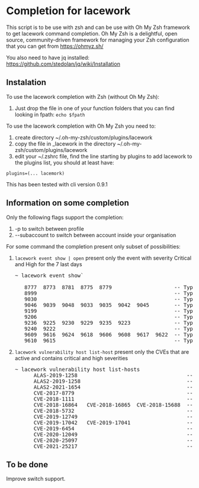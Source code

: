 # Completion for lacework
This script is to be use with zsh and can be use with Oh My Zsh framework to get lacework command completion.
Oh My Zsh is a delightful, open source, community-driven framework for managing your Zsh configuration that you can get from https://ohmyz.sh/

 
You also need to have jq installed: https://github.com/stedolan/jq/wiki/Installation

## Instalation
To use the lacework completion with Zsh (without Oh My Zsh):
  1. Just drop the file in one of your function folders that you can find looking in fpath: `echo $fpath`

To use the lacework completion with Oh My Zsh you need to:
  1. create directory ~/.oh-my-zsh/custom/plugins/lacework
  2. copy the file in _lacework in the directory ~/.oh-my-zsh/custom/plugins/lacework
  3. edit your ~/.zshrc file, find the line starting by plugins to add lacework to the plugins list, you should at least have: 

    plugins=(... lacemork)
 
This has been tested with cli version 0.9.1

## Information on some completion
Only the following flags support the completion:
  1. -p to switch between profile
  2. --subaccount to switch between account inside your organisation

For some command the completion present only subset of possibilities:
  1. `lacework event show | open` present only the event with severity Critical and High for the 7 last days

        <pre>~ lacework event show`
        
        8777  8773  8781  8775  8779                    -- Type: NewViolations, Start time: 2021-07-13T13:00:00Z                                            
        8999                                            -- Type: UserLaunchedNewBinary, Start time: 2021-07-14T09:00:00Z                                    
        9030                                            -- Type: UserLaunchedNewBinary, Start time: 2021-07-14T13:00:00Z                                    
        9046  9039  9048  9033  9035  9042  9045        -- Type: NewViolations, Start time: 2021-07-14T13:00:00Z                                            
        9199                                            -- Type: UserLaunchedNewBinary, Start time: 2021-07-15T12:00:00Z                                    
        9206                                            -- Type: NewExternalServerBadDns, Start time: 2021-07-15T13:00:00Z                                  
        9236  9225  9230  9229  9235  9223              -- Type: NewViolations, Start time: 2021-07-15T13:00:00Z                                            
        9240  9222                                      -- Type: ComplianceChanged, Start time: 2021-07-15T13:00:00Z                                        
        9609  9616  9624  9618  9606  9608  9617  9622  -- Type: NewViolations, Start time: 2021-07-16T13:00:00Z                                            
        9610  9615                                      -- Type: ComplianceChanged, Start time: 2021-07-16T13:00:00Z</pre>
        

  2. `lacework vulnerability host list-host` present only the CVEs that are active and contains critical and high severities

      <pre>~ lacework vulnerability host list-hosts
           ALAS-2019-1258                                   -- OS: amzn:2018.03; #Host: 1; #Critical: null; #High: 4                                           
           ALAS2-2019-1258                                  -- OS: amzn:2; #Host: 1; #Critical: null; #High: 3                                                 
           ALAS2-2021-1654                                  -- OS: amzn:2, amzn:2; #Host: 6; #Critical: null; #High: 6                                         
           CVE-2017-8779                                    -- OS: rhel:6; #Host: 1; #Critical: null; #High: 3                                                 
           CVE-2018-1111                                    -- OS: centos:7, rhel:6; #Host: 2; #Critical: 8; #High: null                                       
           CVE-2018-16864   CVE-2018-16865  CVE-2018-15688  -- OS: centos:7; #Host: 1; #Critical: null; #High: 3                                               
           CVE-2018-5732                                    -- OS: rhel:6; #Host: 1; #Critical: null; #High: 2                                                 
           CVE-2019-12749                                   -- OS: centos:7, rhel:7; #Host: 3; #Critical: null; #High: 8                                       
           CVE-2019-17042   CVE-2019-17041                  -- OS: debian:10; #Host: 2; #Critical: null; #High: 1                                              
           CVE-2019-6454                                    -- OS: centos:7; #Host: 1; #Critical: null; #High: 6                                               
           CVE-2020-12049                                   -- OS: rhel:7, centos:7; #Host: 3; #Critical: null; #High: 6                                       
           CVE-2020-25097                                   -- OS: rhel:7; #Host: 1; #Critical: null; #High: 4                                                 
           CVE-2021-25217                                   -- OS: rhel:7, rhel:6, centos:7; #Host: 4; #Critical: null; #High: 11</pre>
           
 ## To be done
 Improve switch support.

